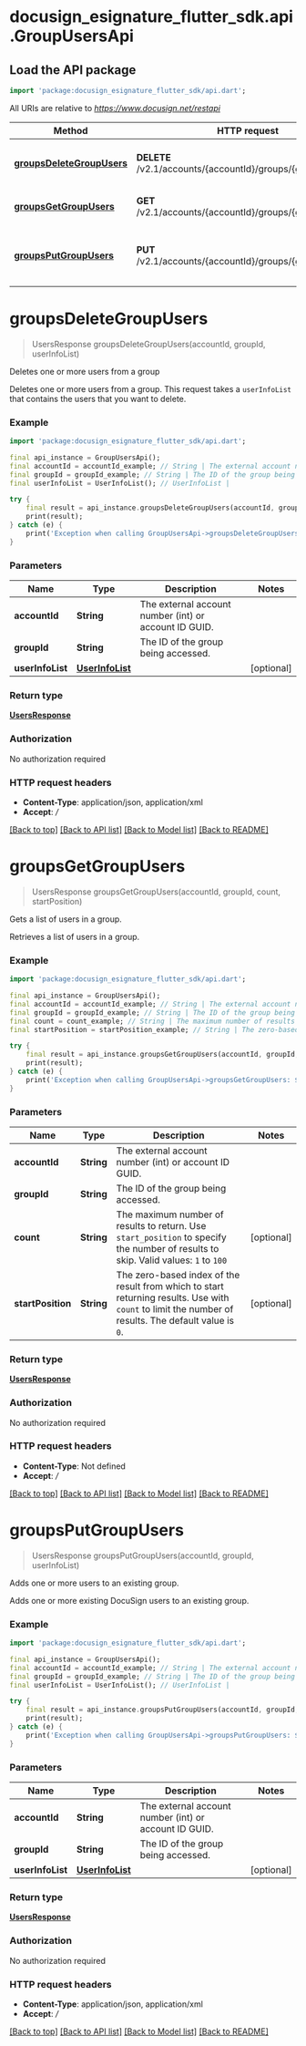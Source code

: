 # docusign_esignature_flutter_sdk.api.GroupUsersApi

## Load the API package
```dart
import 'package:docusign_esignature_flutter_sdk/api.dart';
```

All URIs are relative to *https://www.docusign.net/restapi*

Method | HTTP request | Description
------------- | ------------- | -------------
[**groupsDeleteGroupUsers**](GroupUsersApi.md#groupsdeletegroupusers) | **DELETE** /v2.1/accounts/{accountId}/groups/{groupId}/users | Deletes one or more users from a group
[**groupsGetGroupUsers**](GroupUsersApi.md#groupsgetgroupusers) | **GET** /v2.1/accounts/{accountId}/groups/{groupId}/users | Gets a list of users in a group.
[**groupsPutGroupUsers**](GroupUsersApi.md#groupsputgroupusers) | **PUT** /v2.1/accounts/{accountId}/groups/{groupId}/users | Adds one or more users to an existing group.


# **groupsDeleteGroupUsers**
> UsersResponse groupsDeleteGroupUsers(accountId, groupId, userInfoList)

Deletes one or more users from a group

Deletes one or more users from a group. This request takes a `userInfoList` that contains the users that you want to delete. 

### Example
```dart
import 'package:docusign_esignature_flutter_sdk/api.dart';

final api_instance = GroupUsersApi();
final accountId = accountId_example; // String | The external account number (int) or account ID GUID.
final groupId = groupId_example; // String | The ID of the group being accessed.
final userInfoList = UserInfoList(); // UserInfoList | 

try {
    final result = api_instance.groupsDeleteGroupUsers(accountId, groupId, userInfoList);
    print(result);
} catch (e) {
    print('Exception when calling GroupUsersApi->groupsDeleteGroupUsers: $e\n');
}
```

### Parameters

Name | Type | Description  | Notes
------------- | ------------- | ------------- | -------------
 **accountId** | **String**| The external account number (int) or account ID GUID. | 
 **groupId** | **String**| The ID of the group being accessed. | 
 **userInfoList** | [**UserInfoList**](UserInfoList.md)|  | [optional] 

### Return type

[**UsersResponse**](UsersResponse.md)

### Authorization

No authorization required

### HTTP request headers

 - **Content-Type**: application/json, application/xml
 - **Accept**: */*

[[Back to top]](#) [[Back to API list]](../README.md#documentation-for-api-endpoints) [[Back to Model list]](../README.md#documentation-for-models) [[Back to README]](../README.md)

# **groupsGetGroupUsers**
> UsersResponse groupsGetGroupUsers(accountId, groupId, count, startPosition)

Gets a list of users in a group.

Retrieves a list of users in a group.

### Example
```dart
import 'package:docusign_esignature_flutter_sdk/api.dart';

final api_instance = GroupUsersApi();
final accountId = accountId_example; // String | The external account number (int) or account ID GUID.
final groupId = groupId_example; // String | The ID of the group being accessed.
final count = count_example; // String | The maximum number of results to return.  Use `start_position` to specify the number of results to skip.  Valid values: `1` to `100` 
final startPosition = startPosition_example; // String | The zero-based index of the result from which to start returning results.  Use with `count` to limit the number of results.  The default value is `0`. 

try {
    final result = api_instance.groupsGetGroupUsers(accountId, groupId, count, startPosition);
    print(result);
} catch (e) {
    print('Exception when calling GroupUsersApi->groupsGetGroupUsers: $e\n');
}
```

### Parameters

Name | Type | Description  | Notes
------------- | ------------- | ------------- | -------------
 **accountId** | **String**| The external account number (int) or account ID GUID. | 
 **groupId** | **String**| The ID of the group being accessed. | 
 **count** | **String**| The maximum number of results to return.  Use `start_position` to specify the number of results to skip.  Valid values: `1` to `100`  | [optional] 
 **startPosition** | **String**| The zero-based index of the result from which to start returning results.  Use with `count` to limit the number of results.  The default value is `0`.  | [optional] 

### Return type

[**UsersResponse**](UsersResponse.md)

### Authorization

No authorization required

### HTTP request headers

 - **Content-Type**: Not defined
 - **Accept**: */*

[[Back to top]](#) [[Back to API list]](../README.md#documentation-for-api-endpoints) [[Back to Model list]](../README.md#documentation-for-models) [[Back to README]](../README.md)

# **groupsPutGroupUsers**
> UsersResponse groupsPutGroupUsers(accountId, groupId, userInfoList)

Adds one or more users to an existing group.

Adds one or more existing DocuSign users to an existing group.

### Example
```dart
import 'package:docusign_esignature_flutter_sdk/api.dart';

final api_instance = GroupUsersApi();
final accountId = accountId_example; // String | The external account number (int) or account ID GUID.
final groupId = groupId_example; // String | The ID of the group being accessed.
final userInfoList = UserInfoList(); // UserInfoList | 

try {
    final result = api_instance.groupsPutGroupUsers(accountId, groupId, userInfoList);
    print(result);
} catch (e) {
    print('Exception when calling GroupUsersApi->groupsPutGroupUsers: $e\n');
}
```

### Parameters

Name | Type | Description  | Notes
------------- | ------------- | ------------- | -------------
 **accountId** | **String**| The external account number (int) or account ID GUID. | 
 **groupId** | **String**| The ID of the group being accessed. | 
 **userInfoList** | [**UserInfoList**](UserInfoList.md)|  | [optional] 

### Return type

[**UsersResponse**](UsersResponse.md)

### Authorization

No authorization required

### HTTP request headers

 - **Content-Type**: application/json, application/xml
 - **Accept**: */*

[[Back to top]](#) [[Back to API list]](../README.md#documentation-for-api-endpoints) [[Back to Model list]](../README.md#documentation-for-models) [[Back to README]](../README.md)

